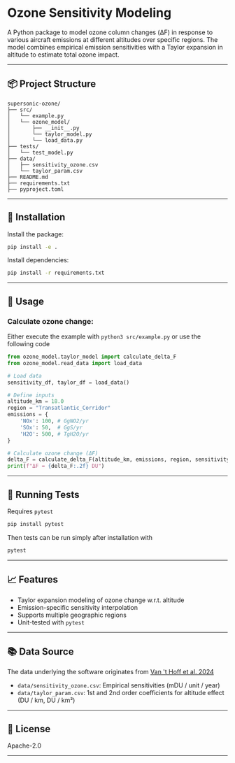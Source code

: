 # Ozone Sensitivity Modeling

A Python package to model ozone column changes (ΔF) in response to various aircraft emissions at different altitudes over specific regions. The model combines empirical emission sensitivities with a Taylor expansion in altitude to estimate total ozone impact.

---

## 📦 Project Structure

```text
supersonic-ozone/
├── src/
│   └── example.py 
│   └── ozone_model/
│       ├── __init__.py
│       └── taylor_model.py
│       └── load_data.py
├── tests/
│   └── test_model.py
├── data/
│   ├── sensitivity_ozone.csv
│   └── taylor_param.csv
├── README.md
├── requirements.txt
├── pyproject.toml
```

---

## 🚀 Installation

Install the package:

```bash
pip install -e .
```

Install dependencies:

```bash
pip install -r requirements.txt
```

---

## 🧠 Usage

### Calculate ozone change:

Either execute the example with `python3 src/example.py` or use the following code

```python
from ozone_model.taylor_model import calculate_delta_F
from ozone_model.read_data import load_data

# Load data
sensitivity_df, taylor_df = load_data()

# Define inputs
altitude_km = 18.0
region = "Transatlantic_Corridor"
emissions = {
    'NOx': 100, # GgNO2/yr
    'SOx': 50,  # GgS/yr
    'H2O': 500, # TgH2O/yr
}

# Calculate ozone change (ΔF)
delta_F = calculate_delta_F(altitude_km, emissions, region, sensitivity_df, taylor_df)
print(f"ΔF = {delta_F:.2f} DU")
```

---

## 🧪 Running Tests

Requires `pytest`

```bash
pip install pytest
```

Then tests can be run simply after installation with

```bash
pytest
```

---

## 📈 Features

- Taylor expansion modeling of ozone change w.r.t. altitude
- Emission-specific sensitivity interpolation
- Supports multiple geographic regions
- Unit-tested with `pytest`

---

## 📚 Data Source

The data underlying the software originates from [Van 't Hoff et al. 2024](https://doi.org/10.1029/2023JD040476)
- `data/sensitivity_ozone.csv`: Empirical sensitivities (mDU / unit / year)
- `data/taylor_param.csv`: 1st and 2nd order coefficients for altitude effect (DU / km, DU / km²)

---

## 📌 License

Apache-2.0

---
